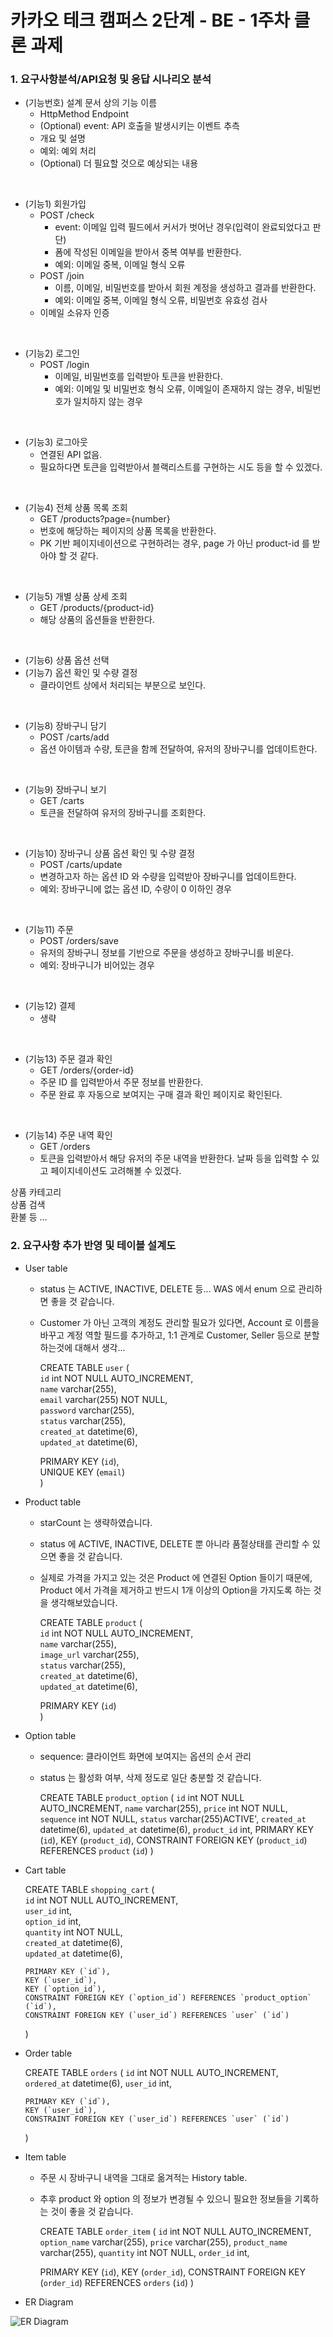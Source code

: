 # 카카오 테크 캠퍼스 2단계 - BE - 1주차 클론 과제


### 1. 요구사항분석/API요청 및 응답 시나리오 분석

- (기능번호) 설계 문서 상의 기능 이름  
  - HttpMethod Endpoint 
  - (Optional) event: API 호출을 발생시키는 이벤트 추측
  - 개요 및 설명
  - 예외: 예외 처리
  - (Optional) 더 필요할 것으로 예상되는 내용
  
<br>

- (기능1) 회원가입
  - POST /check  
    - event: 이메일 입력 필드에서 커서가 벗어난 경우(입력이 완료되었다고 판단)
    - 폼에 작성된 이메일을 받아서 중복 여부를 반환한다.
    - 예외: 이메일 중복, 이메일 형식 오류
  - POST /join
    - 이름, 이메일, 비밀번호를 받아서 회원 계정을 생성하고 결과를 반환한다.
    - 예외: 이메일 중복, 이메일 형식 오류, 비밀번호 유효성 검사
  - 이메일 소유자 인증
  
<br>
  
- (기능2) 로그인 
  - POST /login
    - 이메일, 비밀번호를 입력받아 토큰을 반환한다.
    - 예외: 이메일 및 비밀번호 형식 오류, 이메일이 존재하지 않는 경우, 비밀번호가 일치하지 않는 경우

<br>
    
- (기능3) 로그아웃 
  - 연결된 API 없음.
  - 필요하다면 토큰을 입력받아서 블랙리스트를 구현하는 시도 등을 할 수 있겠다.

<br>  

- (기능4) 전체 상품 목록 조회
  - GET /products?page={number}
  - 번호에 해당하는 페이지의 상품 목록을 반환한다.
  - PK 기반 페이지네이션으로 구현하려는 경우, page 가 아닌 product-id 를 받아야 할 것 같다.

<br>

- (기능5) 개별 상품 상세 조회
  - GET /products/{product-id}
  - 해당 상품의 옵션들을 반환한다.

<br>

- (기능6) 상품 옵션 선택
- (기능7) 옵션 확인 및 수량 결정
  - 클라이언트 상에서 처리되는 부분으로 보인다.

<br>

- (기능8) 장바구니 담기
  - POST /carts/add
  - 옵션 아이템과 수량, 토큰을 함께 전달하여, 유저의 장바구니를 업데이트한다.

<br>

- (기능9) 장바구니 보기
  - GET /carts
  - 토큰을 전달하여 유저의 장바구니를 조회한다.

<br>

- (기능10) 장바구니 상품 옵션 확인 및 수량 결정
  - POST /carts/update
  - 변경하고자 하는 옵션 ID 와 수량을 입력받아 장바구니를 업데이트한다. 
  - 예외: 장바구니에 없는 옵션 ID, 수량이 0 이하인 경우

<br>

- (기능11) 주문
  - POST /orders/save
  - 유저의 장바구니 정보를 기반으로 주문을 생성하고 장바구니를 비운다.
  - 예외: 장바구니가 비어있는 경우

<br>

- (기능12) 결제
  - 생략

<br>

- (기능13) 주문 결과 확인
  - GET /orders/{order-id}
  - 주문 ID 를 입력받아서 주문 정보를 반환한다.
  - 주문 완료 후 자동으로 보여지는 구매 결과 확인 페이지로 확인된다.

<br>

- (기능14) 주문 내역 확인
  - GET /orders<br>
  - 토큰을 입력받아서 해당 유저의 주문 내역을 반환한다. 날짜 등을 입력할 수 있고 페이지네이션도 고려해볼 수 있겠다.


상품 카테고리   
상품 검색  
환불 등 ...




### 2. 요구사항 추가 반영 및 테이블 설계도

- User table
  - status 는 ACTIVE, INACTIVE, DELETE 등... WAS 에서 enum 으로 관리하면 좋을 것 같습니다.
  - Customer 가 아닌 고객의 계정도 관리할 필요가 있다면, Account 로 이름을 바꾸고 계정 역할 필드를 추가하고, 1:1 관계로 Customer, Seller 등으로 분할하는것에 대해서 생각...
  
  
    CREATE TABLE `user` (  
      `id` int NOT NULL AUTO_INCREMENT,  
      `name` varchar(255),  
      `email` varchar(255) NOT NULL,  
      `password` varchar(255),  
      `status` varchar(255),  
      `created_at` datetime(6),  
      `updated_at` datetime(6),  

      PRIMARY KEY (`id`),  
      UNIQUE KEY (`email`)  
    )  

- Product table  
  - starCount 는 생략하였습니다.  
  - status 에 ACTIVE, INACTIVE, DELETE 뿐 아니라 품절상태를 관리할 수 있으면 좋을 것 같습니다.
  - 실제로 가격을 가지고 있는 것은 Product 에 연결된 Option 들이기 때문에, Product 에서 가격을 제거하고 반드시 1개 이상의 Option을 가지도록 하는 것을 생각해보았습니다.


    CREATE TABLE `product` (  
      `id` int NOT NULL AUTO_INCREMENT,  
      `name` varchar(255),  
      `image_url` varchar(255),  
      `status` varchar(255),  
      `created_at` datetime(6),  
      `updated_at` datetime(6),  

      PRIMARY KEY (`id`)  
    )  


- Option table
  - sequence: 클라이언트 화면에 보여지는 옵션의 순서 관리
  - status 는 활성화 여부, 삭제 정도로 일단 충분할 것 같습니다.


    CREATE TABLE `product_option` (
      `id` int NOT NULL AUTO_INCREMENT,
      `name` varchar(255),
      `price` int NOT NULL,
      `sequence` int NOT NULL,
      `status` varchar(255)ACTIVE',
      `created_at` datetime(6),
      `updated_at` datetime(6),
      `product_id` int,
      PRIMARY KEY (`id`),
      KEY (`product_id`),
      CONSTRAINT FOREIGN KEY (`product_id`) REFERENCES `product` (`id`)
    )


- Cart table


    CREATE TABLE `shopping_cart` (  
      `id` int NOT NULL AUTO_INCREMENT,  
      `user_id` int,  
      `option_id` int,  
      `quantity` int NOT NULL,  
      `created_at` datetime(6),  
      `updated_at` datetime(6),  

      PRIMARY KEY (`id`),  
      KEY (`user_id`),  
      KEY (`option_id`),  
      CONSTRAINT FOREIGN KEY (`option_id`) REFERENCES `product_option` (`id`),  
      CONSTRAINT FOREIGN KEY (`user_id`) REFERENCES `user` (`id`)  
    )  



- Order table 


    CREATE TABLE `orders` (
      `id` int NOT NULL AUTO_INCREMENT,
      `ordered_at` datetime(6),
      `user_id` int,  

      PRIMARY KEY (`id`),
      KEY (`user_id`),
      CONSTRAINT FOREIGN KEY (`user_id`) REFERENCES `user` (`id`)
    )


- Item table  
  - 주문 시 장바구니 내역을 그대로 옮겨적는 History table.
  - 추후 product 와 option 의 정보가 변경될 수 있으니 필요한 정보들을 기록하는 것이 좋을 것 같습니다.


    CREATE TABLE `order_item` (
      `id` int NOT NULL AUTO_INCREMENT,
      `option_name` varchar(255),
      `price` varchar(255),
      `product_name` varchar(255),
      `quantity` int NOT NULL,
      `order_id` int,

      PRIMARY KEY (`id`),
      KEY (`order_id`),
      CONSTRAINT FOREIGN KEY (`order_id`) REFERENCES `orders` (`id`)
    )


- ER Diagram  
  
![ER Diagram](ERD.jpg)
